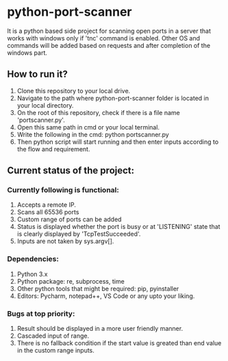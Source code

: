 # python-port-scanner
It is a python based side project for scanning open ports in a server that works with windows only if 'tnc' command is enabled. Other OS and commands will be added based on requests and after completion of the windows part.

## How to run it?
1. Clone this repository to your local drive.
2. Navigate to the path where python-port-scanner folder is located in your local directory.
3. On the root of this repository, check if there is a file name 'portscanner.py'.
4. Open this same path in cmd or your local terminal.
5. Write the following in the cmd:
    python portscanner.py
6. Then python script will start running and then enter inputs according to the flow and requirement.

## Current status of the project:

### Currently following is functional:
1. Accepts a remote IP.
2. Scans all 65536 ports
3. Custom range of ports can be added
4. Status is displayed whether the port is busy or at 'LISTENING' state that is clearly displayed by 'TcpTestSucceeded'.
5. Inputs are not taken by sys.argv[].

### Dependencies:
1. Python 3.x
2. Python package: re, subprocess, time
3. Other python tools that might be required: pip, pyinstaller
4. Editors: Pycharm, notepad++, VS Code or any upto your liking.

### Bugs at top priority:
1. Result should be displayed in a more user friendly manner.
2. Cascaded input of range.
3. There is no fallback condition if the start value is greated than end value in the custom range inputs.
